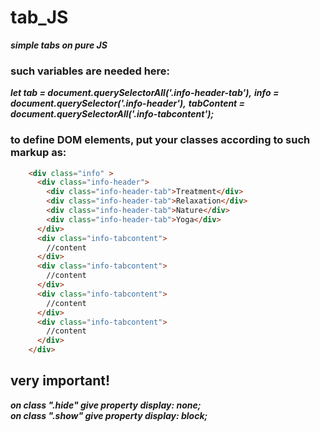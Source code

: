 # tab_JS
***simple tabs on pure JS***

### such variables are needed here:

***let tab = document.querySelectorAll('.info-header-tab'),***
***info = document.querySelector('.info-header'),***
***tabContent = document.querySelectorAll('.info-tabcontent');***

### to define DOM elements, put your classes according to such markup as:

```html
    <div class="info" >
      <div class="info-header">
        <div class="info-header-tab">Treatment</div>
        <div class="info-header-tab">Relaxation</div>
        <div class="info-header-tab">Nature</div>
        <div class="info-header-tab">Yoga</div>
      </div>
      <div class="info-tabcontent">
        //content
      </div>
      <div class="info-tabcontent">
        //content
      </div>
      <div class="info-tabcontent">
        //content
      </div>
      <div class="info-tabcontent">
        //content
      </div>
    </div>
```
## very important! 
***on class ".hide" give property   <i>display: none;</i>***  <br>
***on class ".show" give property   <i>display: block;</i>***
